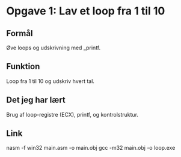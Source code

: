 # Opgave 1: Lav et loop fra 1 til 10

## Formål
Øve loops og udskrivning med _printf.

## Funktion
Loop fra 1 til 10 og udskriv hvert tal.

## Det jeg har lært
Brug af loop-registre (ECX), printf, og kontrolstruktur.

## Link
nasm -f win32 main.asm -o main.obj
gcc -m32 main.obj -o loop.exe
